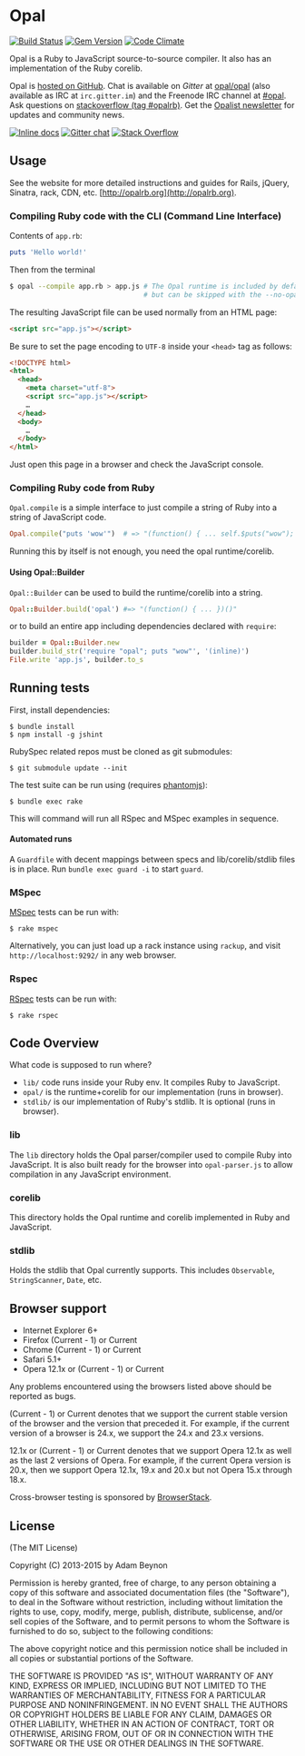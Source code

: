 # Opal

[![Build Status](http://img.shields.io/travis/opal/opal/master.svg?style=flat)](http://travis-ci.org/opal/opal)
[![Gem Version](http://img.shields.io/gem/v/opal.svg?style=flat)](http://badge.fury.io/rb/opal)
[![Code Climate](http://img.shields.io/codeclimate/github/opal/opal.svg?style=flat)](https://codeclimate.com/github/opal/opal)

Opal is a Ruby to JavaScript source-to-source compiler. It also has an
implementation of the Ruby corelib.

Opal is [hosted on GitHub](http://github.com/opal/opal). Chat is available on *Gitter* at [opal/opal](https://gitter.im/opal/opal) (also available as IRC at `irc.gitter.im`) and the Freenode IRC channel at [#opal](http://webchat.freenode.net/?channels=opal).
Ask questions on [stackoverflow (tag #opalrb)](http://stackoverflow.com/questions/ask?tags=opalrb). Get the [Opalist newsletter](http://opalist.co) for updates and community news.

[![Inline docs](http://inch-ci.org/github/opal/opal.svg?branch=master&style=flat)](http://opalrb.org/docs/api)
[![Gitter chat](http://img.shields.io/badge/gitter-opal%2Fopal-009966.svg?style=flat)](https://gitter.im/opal/opal)
[![Stack Overflow](http://img.shields.io/badge/stackoverflow-%23opalrb-orange.svg?style=flat)](http://stackoverflow.com/questions/ask?tags=opalrb)

## Usage

See the website for more detailed instructions and guides for Rails, jQuery, Sinatra, rack, CDN, etc. [http://opalrb.org](http://opalrb.org).

### Compiling Ruby code with the CLI (Command Line Interface)

Contents of `app.rb`:

```ruby
puts 'Hello world!'
```

Then from the terminal

```bash
$ opal --compile app.rb > app.js # The Opal runtime is included by default but
                                 # but can be skipped with the --no-opal CLI flag.
```

The resulting JavaScript file can be used normally from an HTML page:

```html
<script src="app.js"></script>
```

Be sure to set the page encoding to `UTF-8` inside your `<head>` tag as follows:

```html
<!DOCTYPE html>
<html>
  <head>
    <meta charset="utf-8">
    <script src="app.js"></script>
    …
  </head>
  <body>
    …
  </body>
</html>
```

Just open this page in a browser and check the JavaScript console.


### Compiling Ruby code from Ruby

`Opal.compile` is a simple interface to just compile a string of Ruby into a
string of JavaScript code.

```ruby
Opal.compile("puts 'wow'")  # => "(function() { ... self.$puts("wow"); ... })()"
```

Running this by itself is not enough, you need the opal runtime/corelib.

#### Using Opal::Builder

`Opal::Builder` can be used to build the runtime/corelib into a string.

```ruby
Opal::Builder.build('opal') #=> "(function() { ... })()"
```

or to build an entire app including dependencies declared with `require`:

```ruby
builder = Opal::Builder.new
builder.build_str('require "opal"; puts "wow"', '(inline)')
File.write 'app.js', builder.to_s
```


## Running tests

First, install dependencies:

    $ bundle install
    $ npm install -g jshint

RubySpec related repos must be cloned as git submodules:

    $ git submodule update --init

The test suite can be run using (requires [phantomjs][]):

    $ bundle exec rake

This will command will run all RSpec and MSpec examples in sequence.

#### Automated runs

A `Guardfile` with decent mappings between specs and lib/corelib/stdlib files is in place.
Run `bundle exec guard -i` to start `guard`.


### MSpec

[MSpec][] tests can be run with:

    $ rake mspec

Alternatively, you can just load up a rack instance using `rackup`, and
visit `http://localhost:9292/` in any web browser.


### Rspec

[RSpec][] tests can be run with:

    $ rake rspec


## Code Overview

What code is supposed to run where?

* `lib/` code runs inside your Ruby env. It compiles Ruby to JavaScript.
* `opal/` is the runtime+corelib for our implementation (runs in browser).
* `stdlib/` is our implementation of Ruby's stdlib. It is optional (runs in browser).

### lib

The `lib` directory holds the Opal parser/compiler used to compile Ruby
into JavaScript. It is also built ready for the browser into `opal-parser.js`
to allow compilation in any JavaScript environment.

### corelib

This directory holds the Opal runtime and corelib implemented in Ruby and
JavaScript.

### stdlib

Holds the stdlib that Opal currently supports. This includes `Observable`,
`StringScanner`, `Date`, etc.

## Browser support

* Internet Explorer 6+
* Firefox (Current - 1) or Current
* Chrome (Current - 1) or Current
* Safari 5.1+
* Opera 12.1x or (Current - 1) or Current

Any problems encountered using the browsers listed above should be reported as bugs.

(Current - 1) or Current denotes that we support the current stable version of
the browser and the version that preceded it. For example, if the current
version of a browser is 24.x, we support the 24.x and 23.x versions.

12.1x or (Current - 1) or Current denotes that we support Opera 12.1x as well
as the last 2 versions of Opera. For example, if the current Opera version is 20.x,
then we support Opera 12.1x, 19.x and 20.x but not Opera 15.x through 18.x.

Cross-browser testing is sponsored by [BrowserStack](http://browserstack.com).

## License

(The MIT License)

Copyright (C) 2013-2015 by Adam Beynon

Permission is hereby granted, free of charge, to any person obtaining a copy
of this software and associated documentation files (the "Software"), to deal
in the Software without restriction, including without limitation the rights
to use, copy, modify, merge, publish, distribute, sublicense, and/or sell
copies of the Software, and to permit persons to whom the Software is
furnished to do so, subject to the following conditions:

The above copyright notice and this permission notice shall be included in
all copies or substantial portions of the Software.

THE SOFTWARE IS PROVIDED "AS IS", WITHOUT WARRANTY OF ANY KIND, EXPRESS OR
IMPLIED, INCLUDING BUT NOT LIMITED TO THE WARRANTIES OF MERCHANTABILITY,
FITNESS FOR A PARTICULAR PURPOSE AND NONINFRINGEMENT. IN NO EVENT SHALL THE
AUTHORS OR COPYRIGHT HOLDERS BE LIABLE FOR ANY CLAIM, DAMAGES OR OTHER
LIABILITY, WHETHER IN AN ACTION OF CONTRACT, TORT OR OTHERWISE, ARISING FROM,
OUT OF OR IN CONNECTION WITH THE SOFTWARE OR THE USE OR OTHER DEALINGS IN
THE SOFTWARE.


[phantomjs]: http://phantomjs.org
[MSpec]: https://github.com/rubyspec/mspec#readme
[RSpec]: https://github.com/rspec/rspec#readme
